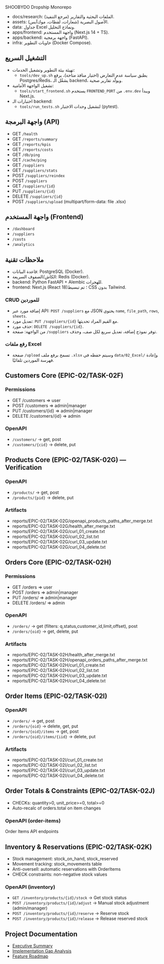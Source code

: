 SHOOBYDO Dropship Monorepo

- docs/research: الملفات البحثية والتقارير (مرجع التنفيذ).
- assets: الأصول البصرية (شعارات، لقطات، موك‌آبس).
- data: جداول Excel ونماذج التحليل.
- apps/frontend: واجهة المستخدم (Next.js 14 + TS).
- apps/backend: واجهة برمجية (FastAPI).
- infra: حاويات التطوير (Docker Compose).

## التشغيل السريع

- تهيئة بيئة التطوير وتشغيل الخدمات:
  - `tools/dev_up.sh` يطبق سياسة عدم التعارض (اختيار منافذ متاحة)، يرفع Postgres/Redis، يشغّل الـ backend، ويولّد تقارير صحية.
- تشغيل الواجهة الأمامية:
  - `tools/start_frontend.sh` يستخدم `FRONTEND_PORT` من `.env.dev` ويبدأ Next.js.
- اختبارات الـ backend:
  - `tools/run_tests.sh` لتشغيل وحدات الاختبار (pytest).

## واجهة البرمجة (API)
- GET `/health`
- GET `/reports/summary`
- GET `/reports/kpis`
- GET `/reports/costs`
- GET `/db/ping`
- GET `/cache/ping`
- GET `/suppliers`
- GET `/suppliers/stats`
- POST `/suppliers/reindex`
- POST `/suppliers`
- GET `/suppliers/{id}`
- PUT `/suppliers/{id}`
- DELETE `/suppliers/{id}`
- POST `/suppliers/upload` (multipart/form-data: file .xlsx)

## واجهة المستخدم (Frontend)
- `/dashboard`
- `/suppliers`
- `/costs`
- `/analytics`

## ملاحظات تقنية
- قاعدة البيانات: PostgreSQL (Docker).
- الكاش/الصفوف السريعة: Redis (Docker).
- backend: Python FastAPI + Alembic للهجرات.
- frontend: Next.js (React 18)؛ تم تبسيط CSS بدون Tailwind.
 
### CRUD للموردين
- إضافة مورد عبر API: `POST /suppliers` مع JSON يحتوي `name`, `file_path`, `rows`, `sheets`.
- تعديل مورد: `PUT /suppliers/{id}` مع القيم المراد تحديثها.
- حذف مورد: `DELETE /suppliers/{id}`.
- من الواجهة: صفحة `/suppliers` توفر نموذج إضافة، تعديل سريع لكل صف، وحذف.

### رفع ملفات Excel
- صفحة `/upload` تسمح برفع ملف `.xlsx` وسيتم حفظه في `data/02_Excel/` وإعادة فهرسة الموردين تلقائيًا.


<!-- EPIC-02-TASK-02F:BEGIN -->
## Customers Core (EPIC-02/TASK-02F)
### Permissions
- GET /customers ⇒ user
- POST /customers ⇒ admin|manager
- PUT /customers/{id} ⇒ admin|manager
- DELETE /customers/{id} ⇒ admin

### OpenAPI
- `/customers/` → get, post
- `/customers/{cid}` → delete, put

<!-- EPIC-02-TASK-02F:END -->


<!-- EPIC-02-TASK-02G:BEGIN -->
## Products Core (EPIC-02/TASK-02G) — Verification
### OpenAPI
- `/products/` → get, post
- `/products/{pid}` → delete, put

### Artifacts
- reports/EPIC-02/TASK-02G/openapi_products_paths_after_merge.txt
- reports/EPIC-02/TASK-02G/health_after_merge.txt
- reports/EPIC-02/TASK-02G/curl_01_create.txt
- reports/EPIC-02/TASK-02G/curl_02_list.txt
- reports/EPIC-02/TASK-02G/curl_03_update.txt
- reports/EPIC-02/TASK-02G/curl_04_delete.txt
<!-- EPIC-02-TASK-02G:END -->


<!-- EPIC-02-TASK-02H:BEGIN -->
## Orders Core (EPIC-02/TASK-02H)
### Permissions
- GET /orders ⇒ user
- POST /orders ⇒ admin|manager
- PUT /orders/<built-in function id> ⇒ admin|manager
- DELETE /orders/<built-in function id> ⇒ admin
### OpenAPI
 - `/orders/` → get (filters: q,status,customer_id,limit,offset), post
 - `/orders/{oid}` → get, delete, put

### Artifacts
- reports/EPIC-02/TASK-02H/health_after_merge.txt
- reports/EPIC-02/TASK-02H/openapi_orders_paths_after_merge.txt
- reports/EPIC-02/TASK-02H/curl_01_create.txt
- reports/EPIC-02/TASK-02H/curl_02_list.txt
- reports/EPIC-02/TASK-02H/curl_03_update.txt
- reports/EPIC-02/TASK-02H/curl_04_delete.txt
<!-- EPIC-02-TASK-02H:END -->


<!-- EPIC-02-TASK-02I:BEGIN -->
## Order Items (EPIC-02/TASK-02I)
### OpenAPI
- `/orders/` → get, post
- `/orders/{oid}` → delete, get, put
- `/orders/{oid}/items` → get, post
- `/orders/{oid}/items/{iid}` → delete, put

### Artifacts
- reports/EPIC-02/TASK-02I/curl_01_create.txt
- reports/EPIC-02/TASK-02I/curl_02_list.txt
- reports/EPIC-02/TASK-02I/curl_03_update.txt
- reports/EPIC-02/TASK-02I/curl_04_delete.txt
<!-- EPIC-02-TASK-02I:END -->


<!-- EPIC-02-TASK-02J:BEGIN -->
## Order Totals & Constraints (EPIC-02/TASK-02J)
- CHECKs: quantity>0, unit_price>=0, total>=0
- Auto-recalc of orders.total on item changes
### OpenAPI (order-items)
Order Items API endpoints
<!-- EPIC-02-TASK-02J:END -->

<!-- EPIC-02-TASK-02K:BEGIN -->
## Inventory & Reservations (EPIC-02/TASK-02K)
- Stock management: stock_on_hand, stock_reserved
- Movement tracking: stock_movements table
- Anti-oversell: automatic reservations with OrderItems
- CHECK constraints: non-negative stock values
### OpenAPI (inventory)
- `GET /inventory/products/{id}/stock` → Get stock status
- `POST /inventory/products/{id}/adjust` → Manual stock adjustment (admin/manager)
- `POST /inventory/products/{id}/reserve` → Reserve stock
- `POST /inventory/products/{id}/release` → Release reserved stock
<!-- EPIC-02-TASK-02K:END -->

<!-- DOCS-INDEX:START -->
## Project Documentation
- [Executive Summary](docs/EXECUTIVE_SUMMARY.md)
- [Implementation Gap Analysis](docs/IMPLEMENTATION_GAP_ANALYSIS.md)
- [Feature Roadmap](docs/FEATURE_ROADMAP.md)
<!-- DOCS-INDEX:END -->
